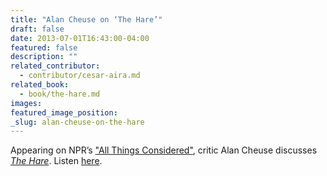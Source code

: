 ```yaml
---
title: "Alan Cheuse on ‘The Hare’"
draft: false
date: 2013-07-01T16:43:00-04:00
featured: false
description: ""
related_contributor:
  - contributor/cesar-aira.md
related_book:
  - book/the-hare.md
images:
featured_image_position: 
_slug: alan-cheuse-on-the-hare
---
```


Appearing on NPR’s ["All Things Considered"](http://www.npr.org/2013/07/01/197713664/book-review-the-mehlis-report), critic Alan Cheuse discusses [_The Hare_](http://ndbooks.com/book/the-hare). Listen [here](http://www.npr.org/2013/07/01/197713664/book-review-the-mehlis-report). 

